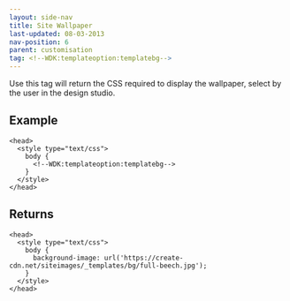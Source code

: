 ```yaml
---
layout: side-nav
title: Site Wallpaper
last-updated: 08-03-2013
nav-position: 6
parent: customisation
tag: <!--WDK:templateoption:templatebg-->  
---
```


Use this tag will return the CSS required to display the wallpaper, select by the user in the design studio.

## Example

~~~
<head>
  <style type="text/css">
    body {
      <!--WDK:templateoption:templatebg--> 
    }
  </style>
</head>
~~~

## Returns

~~~
<head>
  <style type="text/css">
    body {
      background-image: url('https://create-cdn.net/siteimages/_templates/bg/full-beech.jpg');
    }
  </style>
</head>
~~~